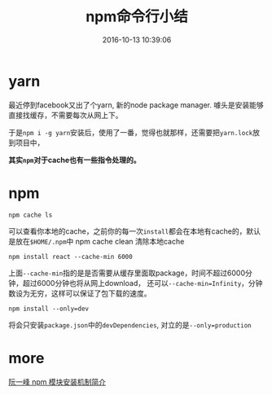 ﻿---
title: npm命令行小结
date: 2016-10-13 10:39:06
categories:
tags: [npm]
---

# yarn

最近停到facebook又出了个yarn, 新的node package manager. 
噱头是安装能够直接找缓存，不需要每次从网上下。

于是`npm i -g yarn`安装后，使用了一番，觉得也就那样，还需要把`yarn.lock`放到项目中，

**其实`npm`对于cache也有一些指令处理的。**
<!--more-->
# npm
    npm cache ls
可以查看你本地的cache，之前你的每一次`install`都会在本地有cache的，默认是放在`$HOME/.npm`中
    npm cache clean
清除本地cache

    npm install react --cache-min 6000
上面`--cache-min`指的是是否需要从缓存里面取package，时间不超过6000分钟，超过6000分钟也将从网上download，
还可以`--cache-min=Infinity`，分钟数设为无穷，这样可以保证了包下载的速度。

    npm install --only=dev
将会只安装`package.json`中的`devDependencies`, 对立的是`--only=production`

# more
[ 阮一峰 npm 模块安装机制简介](http://www.ruanyifeng.com/blog/2016/01/npm-install.html)

